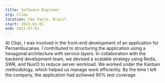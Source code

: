 ```yaml
---
title: Software Engineer
org: Cliqx
location: São Paulo, Brazil
start: 2023-01-01
end: 2023-07-01
---
```


At Cliqx, I was involved in the front-end development of an application for Pernambucanas. I contributed to structuring the application using a hexagonal architecture with service layers. In collaboration with the backend development team, we devised a scalable strategy using Redis, SWR, and Nuxt3 to reduce server workload. We worked under the Kanban methodology, which helped us manage work efficiently. By the time I left the company, the application had achieved 90% test coverage.
